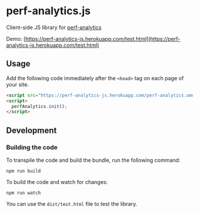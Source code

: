 # perf-analytics.js

Client-side JS library for [perf-analytics](https://github.com/OnurCem/perf-analytics)

Demo: [https://perf-analytics-js.herokuapp.com/test.html](https://perf-analytics-js.herokuapp.com/test.html)

## Usage

Add the following code immediately after the `<head>` tag on each page of your site.

```html
<script src="https://perf-analytics-js.herokuapp.com/perf-analytics.umd.min.js"></script>
<script>
  perfAnalytics.init();
</script>
```

## Development

### Building the code

To transpile the code and build the bundle, run the following command:

```shell script
npm run build
```

To build the code and watch for changes:

```shell script
npm run watch
```

You can use the `dist/test.html` file to test the library.
